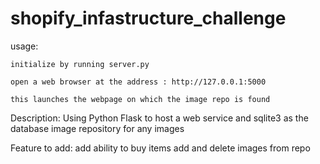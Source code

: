 # shopify_infastructure_challenge


usage:

    initialize by running server.py

    open a web browser at the address : http://127.0.0.1:5000

    this launches the webpage on which the image repo is found


Description:
    Using Python Flask to host a web service and sqlite3 as the database
    image repository for any images

Feature to add:
    add ability to buy items
    add and delete images from repo



